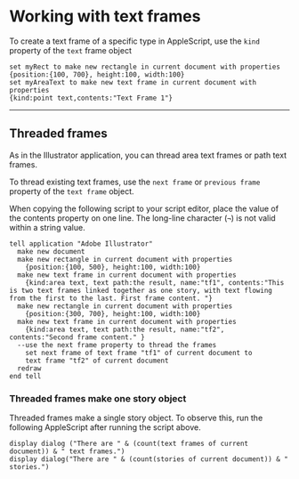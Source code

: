 <a id="workingwithtextframes"></a>

# Working with text frames

To create a text frame of a specific type in AppleScript, use the `kind` property of the `text` frame object

```applescript
set myRect to make new rectangle in current document with properties
{position:{100, 700}, height:100, width:100}
set myAreaText to make new text frame in current document with properties
{kind:point text,contents:"Text Frame 1"}
```

---

## Threaded frames

As in the Illustrator application, you can thread area text frames or path text frames.

To thread existing text frames, use the `next frame` or `previous frame` property of the `text frame` object.

When copying the following script to your script editor, place the value of the contents property on one line. The long-line character (`¬`) is not valid within a string value.

```applescript
tell application "Adobe Illustrator"
  make new document
  make new rectangle in current document with properties
    {position:{100, 500}, height:100, width:100}
  make new text frame in current document with properties
    {kind:area text, text path:the result, name:"tf1", contents:"This is two text frames linked together as one story, with text flowing from the first to the last. First frame content. "}
  make new rectangle in current document with properties
    {position:{300, 700}, height:100, width:100}
  make new text frame in current document with properties
    {kind:area text, text path:the result, name:"tf2", contents:"Second frame content." }
  --use the next frame property to thread the frames
    set next frame of text frame "tf1" of current document to
    text frame "tf2" of current document
  redraw
end tell
```

### Threaded frames make one story object

Threaded frames make a single story object. To observe this, run the following AppleScript after running the script above.

```applescript
display dialog ("There are " & (count(text frames of current document)) & " text frames.")
display dialog("There are " & (count(stories of current document)) & " stories.")
```
